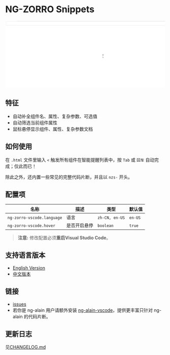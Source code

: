 # NG-ZORRO Snippets

![Help](help.gif)

## 特征

- 自动补全组件名、属性、复杂参数、可选值
- 自动筛选当前组件属性
- 鼠标悬停显示组件、属性、复杂参数文档

## 如何使用

在 `.html` 文件里输入 `<` 触发所有组件在智能提醒列表中，按 `Tab` 或 `回车` 自动完成；仅此而已！

除此之外，还内置一些常见的完整代码片断，并且以 `nzs-` 开头。

## 配置项

| 名称                       | 描述         | 类型           | 默认值  |
|----------------------------|------------|----------------|---------|
| `ng-zorro-vscode.language` | 语言         | `zh-CN, en-US` | `en-US` |
| `ng-zorro-vscode.hover`    | 是否开启悬停 | `boolean`      | `true`  |

> **注意:** 修改配置必须**重启Visual Studio Code**。

## 支持语言版本

- [English Version](https://marketplace.visualstudio.com/items?itemName=cipchk.ng-zorro-vscode)
- [中文版本](https://marketplace.visualstudio.com/items?itemName=cipchk.ng-zorro-vscode-zh-CN)

## 链接

- [issues](https://github.com/cipchk/ng-zorro-vscode/issues)
- 若你是 ng-alain 用户请额外安装 [ng-alain-vscode](https://marketplace.visualstudio.com/items?itemName=cipchk.ng-alain-vscode)，提供更丰富只针对 ng-alain 的代码片断。

## 更新日志

见[CHANGELOG.md](CHANGELOG.md)
